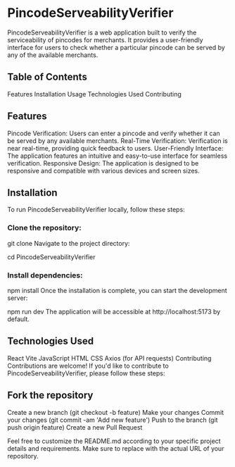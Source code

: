 # PincodeServeabilityVerifier
PincodeServeabilityVerifier is a web application built to verify the serviceability of pincodes for merchants. It provides a user-friendly interface for users to check whether a particular pincode can be served by any of the available merchants.

## Table of Contents
Features
Installation
Usage
Technologies Used
Contributing

## Features
Pincode Verification: Users can enter a pincode and verify whether it can be served by any available merchants.
Real-Time Verification: Verification is near real-time, providing quick feedback to users.
User-Friendly Interface: The application features an intuitive and easy-to-use interface for seamless verification.
Responsive Design: The application is designed to be responsive and compatible with various devices and screen sizes.

## Installation
To run PincodeServeabilityVerifier locally, follow these steps:

### Clone the repository:
git clone <repository-url>
Navigate to the project directory:

cd PincodeServeabilityVerifier

### Install dependencies:

npm install
Once the installation is complete, you can start the development server:

npm run dev
The application will be accessible at http://localhost:5173 by default.

## Technologies Used
React
Vite
JavaScript
HTML
CSS
Axios (for API requests)
Contributing
Contributions are welcome! If you'd like to contribute to PincodeServeabilityVerifier, please follow these steps:

## Fork the repository
Create a new branch (git checkout -b feature)
Make your changes
Commit your changes (git commit -am 'Add new feature')
Push to the branch (git push origin feature)
Create a new Pull Request

Feel free to customize the README.md according to your specific project details and requirements. Make sure to replace <repository-url> with the actual URL of your repository.
